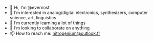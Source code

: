 - 👋 Hi, I’m @evernost
- 👀 I’m interested in analog/digital electronics, synthesizers, computer science, art, linguistics
- 🌱 I’m currently learning a lot of things
- 💞️ I’m looking to collaborate on anything
- 📫 How to reach me: nitrogenium@outlook.fr

<!---
evernost/evernost is a ✨ special ✨ repository because its `README.md` (this file) appears on your GitHub profile.
You can click the Preview link to take a look at your changes.
--->
